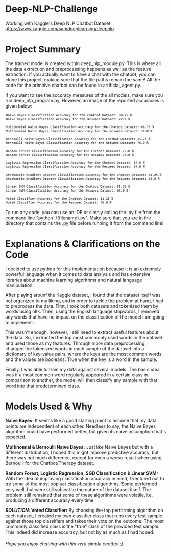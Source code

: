 # Deep-NLP-Challenge
Working with Kaggle's Deep NLP Chatbot Dataset
https://www.kaggle.com/samdeeplearning/deepnlp

# Project Summary
The trained model is created within deep_nlp_module.py.
This is where all the data extraction and preprocessing happens as well as the feature extraction.
If you actually want to have a chat with the chatbot, you can clone this project, making sure that the file paths remain the same!
All the code for the primitive chatbot can be found in artificial_agent.py.

If you want to see the accuracy measures of the all models, make sure you run deep_nlp_program.py, However, an image of the reported accuracies is given below:

![alt text](https://raw.githubusercontent.com/yomna0mar/Deep-NLP-Challenge/master/accuracy_measures.jpeg)

To run any code, you can use an IDE or simply calling the .py file from the command line "python ./{filename}.py".
Make sure that you are in the directory that contains the .py file before running it from the command line!

# Explanations & Clarifications on the Code
I decided to use python for this implementation because it is an extremely powerful language when it comes to data analysis and has extensive libraries about machine learning algorithms and natural language manipulation.

After playing arounf the Kaggle dataset, I found that the dataset itself was not organized to my liking, and in order to tackle the problem at hand, I had to preprocess the data. First, I took both datasets and tokenized them by words using nltk. Then, using the English language stopwords, I removed any words that have no impact on the classification of the model I am going to implement.

This wasn't enough; however, I still need to extract useful features about the data. So, I extracted the top most commonly used words in the dataset and used those as my features. Through more data preprocessing, I changed the tokenized words in each sample of the dataset into a dictionary of key-value pairs, where the keys are the most common words and the values are booleans: True when the key is a word in the sample.

Finally, I was able to train my data against several models. The basic idea was if a most common word regularly appeared in a certain class in comparison to another, the model will then classify any sample with that word into that predetermined class.

# Models Used & Why
**Naive Bayes:** It seems like a good starting point to assume that my data points are independent of each other. Needless to say, the Naive Bayes algorithm could have performed better, but given its naive assumption that's expected.

**Multinomial & Bernoulli Naive Bayes:** Just like Naive Bayes but with a different distribution, I hoped this might improve predictive accuracy, but there was not much difference, except for even a worse result when using Bernoulli for the Chatbot/Therapy dataset.

**Random Forest, Logistic Regression, SGD Classification & Linear SVM:** With the idea of improving classification accuracy in mind, I ventured out to try some of the most popluar classification algorithms. Some performed very well, but were still subject to the nature of the dataset itself. The problem still remained that some of these algorithms were volatile, i.e. producing a different accuracy every time.

**_SOLUTION:_ Voted Classifier:** By choosing the top performing algorithm on each dataset, I created my own classifier class that runs every test sample against those top classifiers and takes their vote on the outcome. The most commonly classified class is the "true" class of the provided test sample. This indeed did increase accuracy, but not by as much as I had hoped.

###### Hope you enjoy chatting with this very simple chatbot :)
